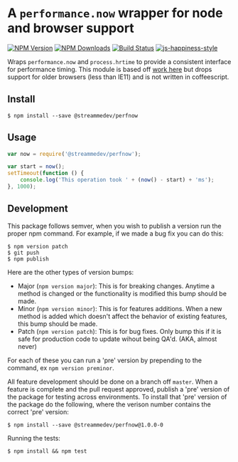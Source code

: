 # A `performance.now` wrapper for node and browser support

[![NPM Version](https://img.shields.io/npm/v/@streammedev/perfnow.svg)](https://npmjs.org/package/@streammedev/perfnow)
[![NPM Downloads](https://img.shields.io/npm/dm/@streammedev/perfnow.svg)](https://npmjs.org/package/@streammedev/perfnow)
[![Build Status](https://api.travis-ci.org/StreamMeDev/perfnow.svg?branch=master)](https://travis-ci.org/streammedev/perfnow)
[![js-happiness-style](https://img.shields.io/badge/code%20style-happiness-brightgreen.svg)](https://github.com/JedWatson/happiness)

Wraps `performance.now` and `process.hrtime` to provide a consistent interface for performance timing.  This module is
based off [work here](https://github.com/myrne/performance-now) but drops support for older browsers (less than IE11) 
and is not written in coffeescript.

## Install

```
$ npm install --save @streammedev/perfnow
```

## Usage

```javascript
var now = require('@streammedev/perfnow');

var start = now();
setTimeout(function () {
	console.log('This operation took ' + (now() - start) + 'ms');
}, 1000);
```

## Development

This package follows semver, when you wish to publish a version run the proper npm command.  For example, if we made a bug fix you can do this:

```
$ npm version patch
$ git push
$ npm publish
```

Here are the other types of version bumps:

- Major (`npm version major`): This is for breaking changes. Anytime a method is changed or the functionality is modified this bump should be made.
- Minor (`npm version minor`): This is for features additions. When a new method is added which doesn't affect the behavior of existing features, this bump should be made.
- Patch (`npm version patch`): This is for bug fixes. Only bump this if it is safe for production code to update wihout being QA'd.  (AKA, almost never)

For each of these you can run a 'pre' version by prepending to the command, ex `npm version preminor`.

All feature development should be done on a branch off `master`.  When a feature is complete and the pull request approved, 
publish a 'pre' version of the package for testing across environments.  To install that 'pre' version of the package do 
the following, where the verison number contains the correct 'pre' version:

```
$ npm install --save @streammedev/perfnow@1.0.0-0
```

Running the tests:

```
$ npm install && npm test
```
